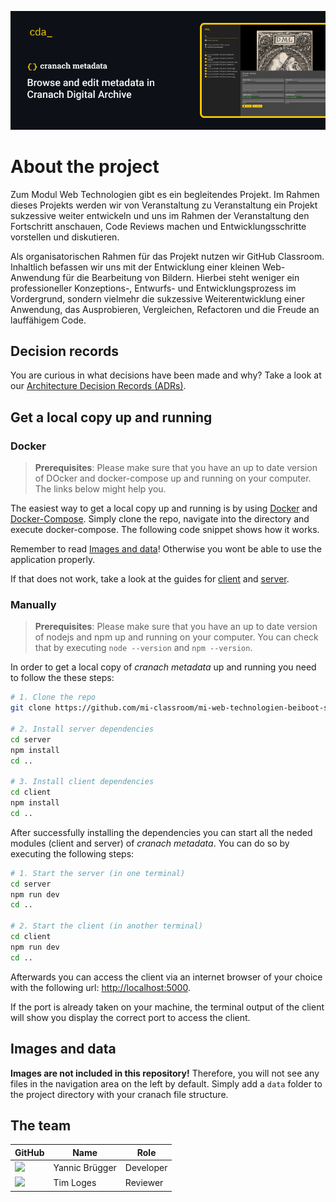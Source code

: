 ![cda; cranach editor; browse and edit metadata in Cranach Digital Archive](/header.png)

# About the project

Zum Modul Web Technologien gibt es ein begleitendes Projekt. Im Rahmen dieses Projekts werden wir von Veranstaltung zu Veranstaltung ein Projekt sukzessive weiter entwickeln und uns im Rahmen der Veranstaltung den Fortschritt anschauen, Code Reviews machen und Entwicklungsschritte vorstellen und diskutieren.

Als organisatorischen Rahmen für das Projekt nutzen wir GitHub Classroom. Inhaltlich befassen wir uns mit der Entwicklung einer kleinen Web-Anwendung für die Bearbeitung von Bildern. Hierbei steht weniger ein professioneller Konzeptions-, Entwurfs- und Entwicklungsprozess im Vordergrund, sondern vielmehr die sukzessive Weiterentwicklung einer Anwendung, das Ausprobieren, Vergleichen, Refactoren und die Freude an lauffähigem Code.

## Decision records
You are curious in what decisions have been made and why? Take a look at our [Architecture Decision Records (ADRs)](/adr/README.md). 

## Get a local copy up and running

### Docker

> **Prerequisites**: Please make sure that you have an up to date version of DOcker and docker-compose up and running on your computer. The links below might help you.

The easiest way to get a local copy up and running is by using [Docker](https://docs.docker.com/get-started/) and [Docker-Compose](https://docs.docker.com/compose/). Simply clone the repo, navigate into the directory and execute docker-compose. The following code snippet shows how it works.

Remember to read [Images and data](#images-and-data)! Otherwise you wont be able to use the application properly. 

If that does not work, take a look at the guides for [client](/client/README.md) and [server](/server/README.md).

### Manually

> **Prerequisites**: Please make sure that you have an up to date version of nodejs and npm up and running on your computer. You can check that by executing ``node --version`` and ``npm --version``.

In order to get a local copy of *cranach metadata* up and running you need to follow the these steps:

```bash
# 1. Clone the repo
git clone https://github.com/mi-classroom/mi-web-technologien-beiboot-ss2021-yannic-bruegger.git <target-directory>

# 2. Install server dependencies
cd server
npm install
cd ..

# 3. Install client dependencies
cd client
npm install
cd ..
```

After successfully installing the dependencies you can start all the neded modules (client and server) of *cranach metadata*. You can do so by executing the following steps:
```bash
# 1. Start the server (in one terminal)
cd server
npm run dev
cd ..

# 2. Start the client (in another terminal)
cd client
npm run dev
cd ..
```
Afterwards you can access the client via an internet browser of your choice with the following url: [http://localhost:5000](http://localhost:5000).

If the port is already taken on your machine, the terminal output of the client will show you display the correct port to access the client.
## Images and data

**Images are not included in this repository!** Therefore, you will not see any files in the navigation area on the left by default. Simply add a ``data`` folder to the project directory with your cranach file structure.

## The team
| GitHub | Name | Role |
|-|-|-|
|<a href="https://github.com/yannic-bruegger"><img src="https://avatars.githubusercontent.com/u/36576062?v=4" width="40"></a>| Yannic Brügger | Developer
|<a href="https://github.com/WasMachenSachen"><img src="https://avatars.githubusercontent.com/u/24228449?v=4" width="40"></a>| Tim Loges | Reviewer
